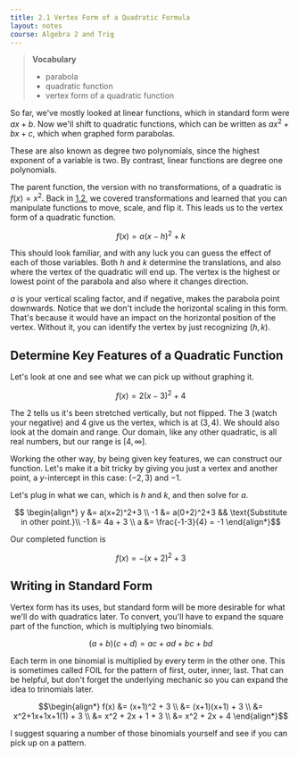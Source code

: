 ```yaml
---
title: 2.1 Vertex Form of a Quadratic Formula
layout: notes
course: Algebra 2 and Trig
---
```


> **Vocabulary**
>
> - parabola
> - quadratic function
> - vertex form of a quadratic function

So far, we've mostly looked at linear functions, which in standard form were $ax+b$. Now we'll shift to quadratic functions, which can be written as $ax^2+bx+c$, which when graphed form parabolas.

These are also known as degree two polynomials, since the highest exponent of a variable is two. By contrast, linear functions are degree one polynomials.

The parent function, the version with no transformations, of a quadratic is $f(x)=x^2$. Back in [1.2](./1.2-transformation-of-functions.md), we covered  transformations and learned that you can manipulate functions to move, scale, and flip it. This leads us to the vertex form of a quadratic function.

$$ f(x) = a(x-h)^2+k$$

This should look familiar, and with any luck you can guess the effect of each of those variables. Both $h$ and $k$ determine the translations, and also where the vertex of the quadratic will end up. The vertex is the highest or lowest point of the parabola and also where it changes direction.

$a$ is your vertical scaling factor, and if negative, makes the parabola point downwards. Notice that we don't include the horizontal scaling in this form. That's because it would have an impact on the horizontal position of the vertex. Without it, you can identify the vertex by just recognizing $(h,k)$.

## Determine Key Features of a Quadratic Function

Let's look at one and see what we can pick up without graphing it.

$$ f(x) = 2(x-3)^2+4$$

The $2$ tells us it's been stretched vertically, but not flipped. The $3$ (watch your negative) and $4$ give us the vertex, which is at $(3,4)$. We should also look at the domain and range. Our domain, like any other quadratic, is all real numbers, but our range is $[4,\infty]$.

Working the other way, by being given key features, we can construct our function. Let's make it a bit tricky by giving you just a vertex and another point, a $y$-intercept in this case: $(-2,3)$ and $-1$.

Let's plug in what we can, which is $h$ and $k$, and then solve for $a$.

$$ \begin{align*}
 y &= a(x+2)^2+3 \\
-1 &= a(0+2)^2+3 && \text{Substitute in other point.}\\
-1 &= 4a + 3 \\
a &= \frac{-1-3}{4} = -1
\end{align*}$$

Our completed function is

$$ f(x) = -(x+2)^2+3 $$

## Writing in Standard Form

Vertex form has its uses, but standard form will be more desirable for what we'll do with quadratics later. To convert, you'll have to expand the square part of the function, which is multiplying two binomials.

$$ (a+b)(c+d) = ac+ad+bc+bd $$

Each term in one binomial is multiplied by every term in the other one. This is sometimes called FOIL for the pattern of first, outer, inner, last. That can be helpful, but don't forget the underlying mechanic so you can expand the idea to trinomials later.

$$\begin{align*}
f(x) &= (x+1)^2 + 3 \\
     &= (x+1)(x+1) + 3 \\
     &= x^2+1x+1x+1(1) + 3 \\
     &= x^2 + 2x + 1 + 3 \\
     &= x^2 + 2x + 4
\end{align*}$$

I suggest squaring a number of those binomials yourself and see if you can pick up on a pattern.
